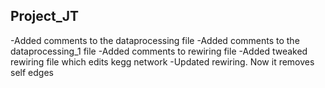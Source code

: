 ## Project_JT

-Added comments to the dataprocessing file
-Added comments to the dataprocessing_1 file
-Added comments to rewiring file
-Added tweaked rewiring file which edits kegg network
-Updated rewiring. Now it removes self edges
